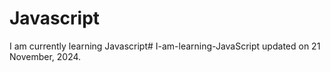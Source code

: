 # Javascript

I am currently learning Javascript# I-am-learning-JavaScript
updated on 21 November, 2024.